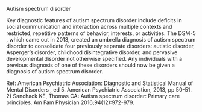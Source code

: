Autism spectrum disorder

Key diagnostic features of autism spectrum disorder include deficits in social communication and interaction across multiple contexts and restricted, repetitive patterns of behavior, interests, or activities. The DSM-5 , which came out in 2013, created an umbrella diagnosis of autism spectrum disorder to consolidate four previously separate disorders: autistic disorder, Asperger’s disorder, childhood disintegrative disorder, and pervasive developmental disorder not otherwise specified. Any individuals with a previous diagnosis of one of these disorders should now be given a diagnosis of autism spectrum disorder.

Ref: American Psychiatric Association: Diagnostic and Statistical Manual of Mental Disorders , ed 5. American Psychiatric Association, 2013, pp 50-51.  2) Sanchack KE, Thomas CA: Autism spectrum disorder: Primary care principles. Am Fam Physician 2016;94(12):972-979.
